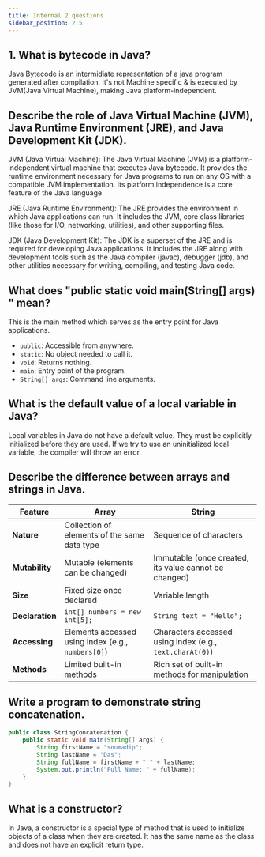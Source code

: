 ```yaml
---
title: Internal 2 questions
sidebar_position: 2.5
---
```


## 1. What is bytecode in Java?  



Java Bytecode is an intermidiate representation of a java program generated after compilation. It's not Machine specific & is executed by JVM(Java Virtual Machine), making Java platform-independent.


## Describe the role of Java Virtual Machine (JVM), Java Runtime Environment (JRE), and Java Development Kit (JDK).

JVM (Java Virtual Machine): The Java Virtual Machine (JVM) is a platform-independent virtual machine that executes Java bytecode. It provides the runtime environment necessary for Java programs to run on any OS with a compatible JVM implementation. Its platform independence is a core feature of the Java language

JRE (Java Runtime Environment): The JRE provides the environment in which Java applications can run. It includes the JVM, core class libraries (like those for I/O, networking, utilities), and other supporting files.

JDK (Java Development Kit): The JDK is a superset of the JRE and is required for developing Java applications. It includes the JRE along with development tools such as the Java compiler (javac), debugger (jdb), and other utilities necessary for writing, compiling, and testing Java code.


## What does "public static void main(String[] args) " mean?

This is the main method which serves as the entry point for Java applications.

- `public`: Accessible from anywhere.
- `static`: No object needed to call it.
- `void`: Returns nothing.
- `main`: Entry point of the program.
- `String[] args`: Command line arguments.


## What is the default value of a local variable in Java? 

Local variables in Java do not have a default value. They must be explicitly initialized before they are used. If we try to use an uninitialized local variable, the compiler will throw an error.

## Describe the difference between arrays and strings in Java.

| Feature          | Array                                      | String                                        |
| ---------------- | ------------------------------------------ | --------------------------------------------- |
| **Nature** | Collection of elements of the same data type | Sequence of characters                        |
| **Mutability** | Mutable (elements can be changed)          | Immutable (once created, its value cannot be changed) |
| **Size** | Fixed size once declared                   | Variable length                               |
| **Declaration** | `int[] numbers = new int[5];`             | `String text = "Hello";`                      |
| **Accessing** | Elements accessed using index (e.g., `numbers[0]`) | Characters accessed using index (e.g., `text.charAt(0)`) |
| **Methods** | Limited built-in methods                   | Rich set of built-in methods for manipulation |


## Write a program to demonstrate string concatenation.

```java
public class StringConcatenation {
    public static void main(String[] args) {
        String firstName = "soumadip";
        String lastName = "Das";
        String fullName = firstName + " " + lastName;
        System.out.println("Full Name: " + fullName);
    }
}
```

## What is a constructor? 

In Java, a constructor is a special type of method that is used to initialize objects of a class when they are created. It has the same name as the class and does not have an explicit return type.

<!-- ### How is it different from a method in Java? 

### Explain the difference between a default constructor and a parameterized constructor with examples. -->